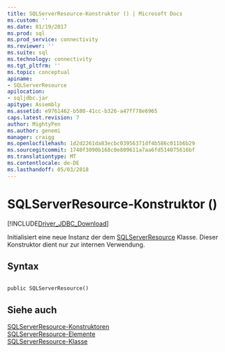 ```yaml
---
title: SQLServerResource-Konstruktor () | Microsoft Docs
ms.custom: ''
ms.date: 01/19/2017
ms.prod: sql
ms.prod_service: connectivity
ms.reviewer: ''
ms.suite: sql
ms.technology: connectivity
ms.tgt_pltfrm: ''
ms.topic: conceptual
apiname:
- SQLServerResource
apilocation:
- sqljdbc.jar
apitype: Assembly
ms.assetid: e9761462-b580-41cc-b326-a47ff78e6965
caps.latest.revision: 7
author: MightyPen
ms.author: genemi
manager: craigg
ms.openlocfilehash: 1d2d2261da83ecbc03956371df4b586c011b6b29
ms.sourcegitcommit: 1740f3090b168c0e809611a7aa6fd514075616bf
ms.translationtype: MT
ms.contentlocale: de-DE
ms.lasthandoff: 05/03/2018
---
```

# <a name="sqlserverresource-constructor-"></a>SQLServerResource-Konstruktor ()
[!INCLUDE[Driver_JDBC_Download](../../../includes/driver_jdbc_download.md)]

  Initialisiert eine neue Instanz der dem [SQLServerResource](../../../connect/jdbc/reference/sqlserverresource-class.md) Klasse. Dieser Konstruktor dient nur zur internen Verwendung.  
  
## <a name="syntax"></a>Syntax  
  
```  
  
public SQLServerResource()  
```  
  
## <a name="see-also"></a>Siehe auch  
 [SQLServerResource-Konstruktoren](../../../connect/jdbc/reference/sqlserverresource-constructors.md)   
 [SQLServerResource-Elemente](../../../connect/jdbc/reference/sqlserverresource-members.md)   
 [SQLServerResource-Klasse](../../../connect/jdbc/reference/sqlserverresource-class.md)  
  
  
